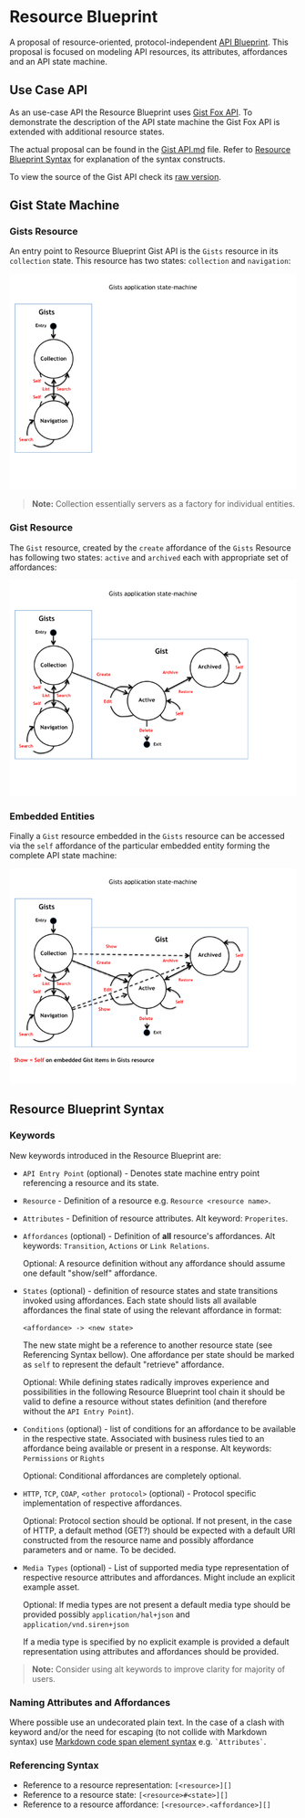 # Resource Blueprint
A proposal of resource-oriented, protocol-independent [API Blueprint](http://apiblueprint.org). This proposal is focused on modeling API resources, its attributes, affordances and an API state machine.

## Use Case API
As an use-case API the Resource Blueprint uses [Gist Fox API](../examples/Gist%20Fox%20API.md). To demonstrate the description of the API state machine the Gist Fox API is extended with additional resource states.

The actual proposal can be found in the [Gist API.md](Gist%20API.md) file. Refer to [Resource Blueprint Syntax](#syntax) for explanation of the syntax constructs. 

To view the source of the Gist API check its [raw version](https://raw.github.com/apiaryio/api-blueprint/resource-blueprint/resource%20blueprint/Gist%20API.md).

## Gist State Machine

### Gists Resource 
An entry point to Resource Blueprint Gist API is the `Gists` resource in its `collection` state. This resource has two states: `collection` and 
`navigation`:

![fig1](assets/Gist%20State%20Machine%20001.png)

> **Note:** Collection essentially servers as a factory for individual entities.

### Gist Resource
The `Gist` resource, created by the `create` affordance of the `Gists` Resource has following two states: `active` and `archived` each with appropriate set of affordances:

![fig2](assets/Gist%20State%20Machine%20002.png)

### Embedded Entities
Finally a `Gist` resource embedded in the `Gists` resource can be accessed via the `self` affordance of the particular embedded entity forming the complete API state machine:

![fig3](assets/Gist%20State%20Machine%20003.png)

<a name="syntax"></a>
## Resource Blueprint Syntax

### Keywords
New keywords introduced in the Resource Blueprint are:

+ 	`API Entry Point` (optional) - Denotes state machine entry point referencing a resource and its state.

+ 	`Resource` - Definition of a resource e.g. `Resource <resource name>`.

+ 	`Attributes` - Definition of resource attributes. Alt keyword: `Properites`.

+ 	`Affordances` (optional) - Definition of **all** resource's affordances. Alt keywords: `Transition`, `Actions` or `Link Relations`.
		
	Optional: A resource definition without any affordance should assume one default "show/self" affordance.

+ 	`States` (optional) - definition of resource states and state transitions invoked using affordances.
	Each state should lists all available affordances the final state of using the relevant affordance in format:

    ```
    <affordance> -> <new state>
    ```

    The new state might be a reference to another resource state (see Referencing Syntax bellow). One affordance per state should be marked as `self` to represent the default "retrieve" affordance. 

    Optional: While defining states radically improves experience and possibilities in the following Resource Blueprint tool chain it should be valid to define a resource without states definition (and therefore without the `API Entry Point`). 

+ 	`Conditions` (optional) - list of conditions for an affordance to be available in the respective state.
	Associated with business rules tied to an affordance being available or present in a response. 
	Alt keywords: `Permissions` or `Rights`

	Optional: Conditional affordances are completely optional.

+	`HTTP`, `TCP`, `COAP`, `<other protocol>` (optional) - Protocol specific implementation of respective affordances.

	Optional: Protocol section should be optional. If not present, in the case of HTTP, a default method (GET?) should be expected with a default URI constructed from the resource name and possibly affordance parameters and or name. To be decided. 

+	`Media Types` (optional) - List of supported media type representation of respective resource attributes and affordances.
	Might include an explicit example asset.

	Optional: If media types are not present a default media type should be provided possibly `application/hal+json` and `application/vnd.siren+json`

	If a media type is specified by no explicit example is provided a default representation using attributes and affordances should be provided.

> **Note:** Consider using alt keywords to improve clarity for majority of users.

### Naming Attributes and Affordances
Where possible use an undecorated plain text. In the case of a clash with keyword and/or the need for escaping (to not collide with Markdown syntax) use [Markdown code span element syntax](http://daringfireball.net/projects/markdown/syntax#code) e.g. `` `Attributes` ``.

### Referencing Syntax
+ 	Reference to a resource representation: `[<resource>][]`
+ 	Reference to a resource state: `[<resource>#<state>][]`
+ 	Reference to a resource affordance: `[<resource>.<affordance>][]`


